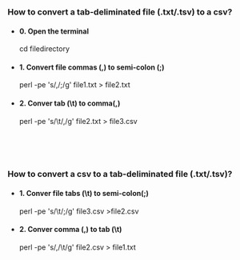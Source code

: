 
### How to convert a tab-deliminated file (.txt/.tsv) to a csv?

* #### 0. Open the terminal  
    cd filedirectory

* #### 1. Convert file commas (,) to semi-colon (;)
    perl -pe 's/,/;/g' file1.txt > file2.txt

* #### 2. Conver tab (\t) to comma(,)
     perl -pe 's/\t/,/g' file2.txt > file3.csv
      
<br><br><br> 
### How to convert a csv to a tab-deliminated file (.txt/.tsv)?

* #### 1.  Conver file tabs (\t) to semi-colon(;)
    perl -pe 's/\t/;/g' file3.csv >file2.csv
    
* #### 2.  Conver comma (,) to tab (\t)
    perl -pe 's/,/\t/g' file2.csv > file1.txt


